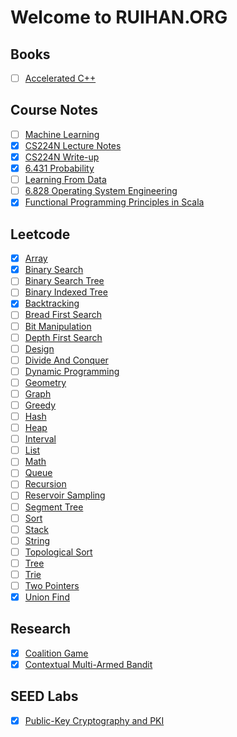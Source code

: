 # Welcome to RUIHAN.ORG

## Books

* [ ] [Accelerated C++](./books/accelerated-cpp/notes.md)

## Course Notes

* [ ] [Machine Learning](./courses/machine-learning/notes.md)
* [x] [CS224N Lecture Notes](./courses/cs224n/lec-notes.md)
* [x] [CS224N Write-up](./courses/cs224n/write-up.md)
* [x] [6.431 Probability](./courses/6.431-probability/notes.md)
* [ ] [Learning From Data](./courses/learning-from-data/notes.md)
* [ ] [6.828 Operating System Engineering](./courses/6.828-os/notes.md)
* [x] [Functional Programming Principles in Scala](./courses/func-prog-in-scala/notes.md)

## Leetcode

* [x] [Array](./leetcode/array/notes.md)
* [x] [Binary Search](./leetcode/binary-search/notes.md)
* [ ] [Binary Search Tree](./leetcode/binary-search-tree/notes.md)
* [ ] [Binary Indexed Tree](./leetcode/binary-indexed-tree/notes.md)
* [x] [Backtracking](./leetcode/backtracking/notes.md)
* [ ] [Bread First Search](./leetcode/bread-first-search/notes.md)
* [ ] [Bit Manipulation](./leetcode/bit-manipulation/notes.md)
* [ ] [Depth First Search](./leetcode/depth-first-search/notes.md)
* [ ] [Design](./leetcode/design/notes.md)
* [ ] [Divide And Conquer](./leetcode/divide-and-conquer/notes.md)
* [ ] [Dynamic Programming](./leetcode/dynamic-programming/notes.md)
* [ ] [Geometry](./leetcode/geometry/notes.md)
* [ ] [Graph](./leetcode/graph/notes.md)
* [ ] [Greedy](./leetcode/greedy/notes.md)
* [ ] [Hash](./leetcode/hash/notes.md)
* [ ] [Heap](/leetcode/heap/notes.md)
* [ ] [Interval](./leetcode/interval/notes.md)
* [ ] [List](./leetcode/list/notes.md)
* [ ] [Math](./leetcode/math/notes.md)
* [ ] [Queue](./leetcode/queue/notes.md)
* [ ] [Recursion](./leetcode/recursion/notes.md)
* [ ] [Reservoir Sampling](./leetcode/reservior-sampling/notes.md)
* [ ] [Segment Tree](./leetcode/segment-tree/notes.md)
* [ ] [Sort](./leetcode/sort/notes.md)
* [ ] [Stack](./leetcode/stack/notes.md)
* [ ] [String](./leetcode/string/notes.md)
* [ ] [Topological Sort](./leetcode/topological-sort/notes.md)
* [ ] [Tree](./leetcode/tree/notes.md)
* [ ] [Trie](./leetcode/trie/notes.md)
* [ ] [Two Pointers](./leetcode/two-pointers/notes.md)
* [x] [Union Find](./leetcode/union-find/notes.md)

## Research

* [x] [Coalition Game](./research/coalition-game/notes.md)
* [x] [Contextual Multi-Armed Bandit](./research/contextual-bandit/notes.md)

## SEED Labs

* [x] [Public-Key Cryptography and PKI](./seedlabs/public-key-cryptography-and-pki/notes.md)